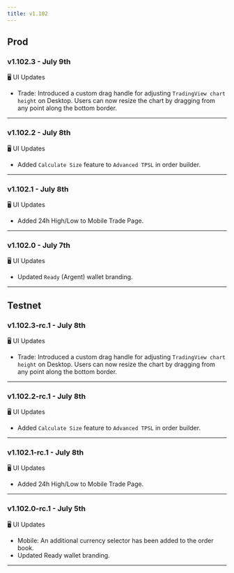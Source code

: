 ```yaml
---
title: v1.102
---
```

## Prod
### v1.102.3 - July 9th
🖥️  UI Updates 
*  Trade: Introduced a custom drag handle for adjusting `TradingView chart height` on Desktop. Users can now resize the chart by dragging from any point along the bottom border.
---
### v1.102.2 - July 8th
🖥️  UI Updates 
* Added `Calculate Size` feature to `Advanced TPSL` in order builder.
---
### v1.102.1 - July 8th
🖥️  UI Updates 
* Added 24h High/Low to Mobile Trade Page.
---
### v1.102.0 - July 7th
🖥️  UI Updates 
* Updated `Ready` (Argent) wallet branding.
---

## Testnet
### v1.102.3-rc.1 - July 8th
🖥️  UI Updates 
*  Trade: Introduced a custom drag handle for adjusting `TradingView chart height` on Desktop. Users can now resize the chart by dragging from any point along the bottom border.
---
### v1.102.2-rc.1 - July 8th
🖥️  UI Updates 
* Added `Calculate Size` feature to `Advanced TPSL` in order builder.
---
### v1.102.1-rc.1 - July 8th
🖥️  UI Updates 
* Added 24h High/Low to Mobile Trade Page.
---
### v1.102.0-rc.1 - July 5th
🖥️  UI Updates 
* Mobile: An additional currency selector has been added to the order book.
* Updated Ready wallet branding.
---
